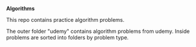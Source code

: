 **Algorithms**

This repo contains practice algorithm problems. 

The outer folder "udemy" contains algorithm problems from udemy. 
Inside problems are sorted into folders by problem type.
